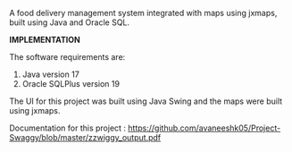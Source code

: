 
A food delivery management system integrated with maps using jxmaps, built using Java and Oracle SQL.

**IMPLEMENTATION**

The software requirements are:
1. Java version 17
2. Oracle SQLPlus version 19

The UI for this project was built using Java Swing and the maps were built using jxmaps.

Documentation for this project : https://github.com/avaneeshk05/Project-Swaggy/blob/master/zzwiggy_output.pdf
